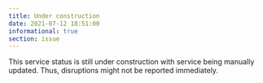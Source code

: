 ```yaml
---
title: Under construction
date: 2021-07-12 18:51:00
informational: true
section: issue
---
```


This service status is still under construction with service being manually updated.
Thus, disruptions might not be reported immediately.
